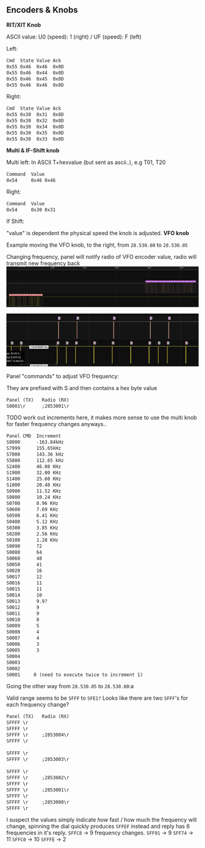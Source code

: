 ## Encoders & Knobs

**RIT/XIT Knob**

ASCII value: U0 (speed): 1 (right) / UF (speed): F (left)

Left:
```
Cmd  State Value Ack
0x55 0x46  0x46  0x0D
0x55 0x46  0x44  0x0D
0x55 0x46  0x45  0x0D
0x55 0x46  0x46  0x0D
```
Right:
```
Cmd  State Value Ack
0x55 0x30  0x31  0x0D
0x55 0x30  0x32  0x0D
0x55 0x30  0x34  0x0D
0x55 0x30  0x35  0x0D
0x55 0x30  0x33  0x0D
```

**Multi & IF-Shift knob**

Multi left:
In ASCII T+hexvalue (but sent as ascii..), e.g T01, T20
```
Command  Value
0x54     0x46 0x46
```
Right:
```
Command  Value
0x54     0x30 0x31 
```

If Shift:

"value" is dependent the physical speed the knob is adjusted.
**VFO knob**

Example moving the VFO knob, to the right, from `28.530.00` to `28.530.05`

Changing frequency, panel will notify radio of VFO encoder value, radio will transmit new frequency back
![Frequency Change](https://raw.githubusercontent.com/stianeklund/TS-480-Panel/main/screenshots/Frequency%20Change.png)

![VFO Frequency](https://raw.githubusercontent.com/stianeklund/TS-480-Panel/main/screenshots/VFO%20Frequency.png)

Panel "commands" to adjust VFO frequency:

They are prefixed with S and then contains a hex byte value

```
Panel (TX)   Radio (RX)
S0001\r      ;2853001\r
```



TODO work out increments here, it makes more sense to use the multi knob for faster frequency changes anyways..

```
Panel CMD  Increment
S8000      -163.84kHz
S7999      155.65kHz
S7000      143.36 kHz
S5800      112.65 kHz
S2400      46.08 KHz
S1900      32.00 KHz
S1400      25.60 KHz
S1000      20.48 KHz
S0900      11.52 KHz
S0800      10.24 KHz
S0700      8.96 KHz
S0600      7.69 KHz
S0500      6.41 KHz
S0400      5.12 KHz
S0300      3.85 KHz
S0200      2.56 KHz
S0100      1.28 KHz
S0090      72
S0080      64
S0060      48
S0050      41
S0020      16
S0017      12
S0016      11
S0015      11
S0014      10
S0013      9.9?
S0012      9
S0011      9
S0010      8
S0009      5
S0008      4
S0007      4
S0006      3
S0005      3
S0004
S0003      
S0002
S0001     0 (need to execute twice to increment 1)
```

Going the other way from `28.530.05` to `28.530.00`:a

Valid range seems to be `SFFF` to `SFE1?`
Looks like there are two `SFFF`'s for each frequency change?
```
Panel (TX)   Radio (RX)
SFFFF \r
SFFFF \r
SFFFF \r     ;2853004\r
SFFFF \r

SFFFF \r
SFFFF \r     ;2853003\r

SFFFF \r
SFFFF \r     ;2853002\r
SFFFF \r
SFFFF \r     ;2853001\r
SFFFF \r
SFFFF \r     ;2853000\r
SFFFF \r
```

I suspect the values simply indicate _how_ fast / how much the frequency will change, spinning the dial quickly produces
`SFFEF` instead and reply has 6 frequencies in it's reply.
`SFFC8` -> 9 frequency changes.
`SFF91` -> 9
`SFF74` -> 11
`SFFC0` -> 10
`SFFFE` -> 2
